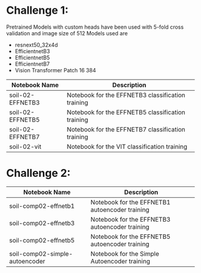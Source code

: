 # Challenge 1:
Pretrained Models with custom heads have been used with 5-fold cross validation and image size of 512
Models used are 
* resnext50_32x4d           
* EfficientnetB3          
* EfficientnetB5            
* EfficientnetB7               
* Vision Transformer Patch 16 384         

| Notebook Name | Description |
|----------|----------
| soil-02-EFFNETB3    | Notebook for the EFFNETB3 classification training    |
| soil-02-EFFNETB5    | Notebook for the EFFNETB5 classification  training  |
| soil-02-EFFNETB7    | Notebook for the EFFNETB7 classification  training   |  
| soil-02-vit   | Notebook for the VIT classification  training   |   


# Challenge 2:

| Notebook Name | Description |
|----------|----------
| soil-comp02-effnetb1    | Notebook for the EFFNETB1 autoencoder training    |
| soil-comp02-effnetb3    | Notebook for the EFFNETB3 autoencoder training    |
| soil-comp02-effnetb5    | Notebook for the EFFNETB5 autoencoder training       |  
|soil-comp02-simple-autoencoder   | Notebook for the Simple Autoencoder  training   |

